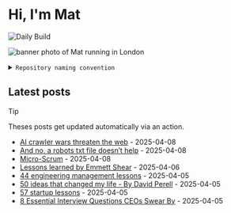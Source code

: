 # Hi, I'm Mat

![Daily Build](https://github.com/mat-0/mat-0/workflows/Daily%20Build/badge.svg)

![banner photo of Mat running in London](https://raw.githubusercontent.com/mat-0/mat-0/master/images/gh-header-image-cropped.jpg)

<details><summary><code>Repository naming convention</code></summary>
  
Repositories, where possible, are lowercase with underscores and follow the naming conventions below. 

  
- For demonstrations or proof of concepts, use the format `demo_name`.
- Boilerplate or templates are named in the format `template_name`.
  - where appropriate these are also published through GitHub pages and will be available at `username.github.io/repo_name`.
- WordPress-related content (mostly plugins) are prefixed with `wp_`.
- Twitter bots are prefixed with `bot_`.
- Standard repositories are named as they are, sometimes this might be a domain name e.g. `thechels.uk`.
</details>

## Latest posts

> [!TIP]
> Theses posts get updated automatically via an action.

<!-- blog starts -->
- [AI crawler wars threaten the web](https://thechels.uk/ai-crawler-wars-threaten-the-web) - 2025-04-08
- [And no, a robots txt file doesn’t help](https://thechels.uk/and-no-a-robots-txt-file-doesn-t-help) - 2025-04-08
- [Micro-Scrum](https://thechels.uk/micro-scrum) - 2025-04-08
- [Lessons learned by Emmett Shear](https://thechels.uk/lessons-learned-by-emmett-shear) - 2025-04-06
- [44 engineering management lessons](https://thechels.uk/44-engineering-management-lessons) - 2025-04-05
- [50 ideas that changed my life - By David Perell](https://thechels.uk/50-ideas-that-changed-my-life-by-david-perell) - 2025-04-05
- [57 startup lessons](https://thechels.uk/57-startup-lessons) - 2025-04-05
- [8 Essential Interview Questions CEOs Swear By](https://thechels.uk/8-essential-interview-questions-ceos-swear-by) - 2025-04-05
<!-- blog ends -->

